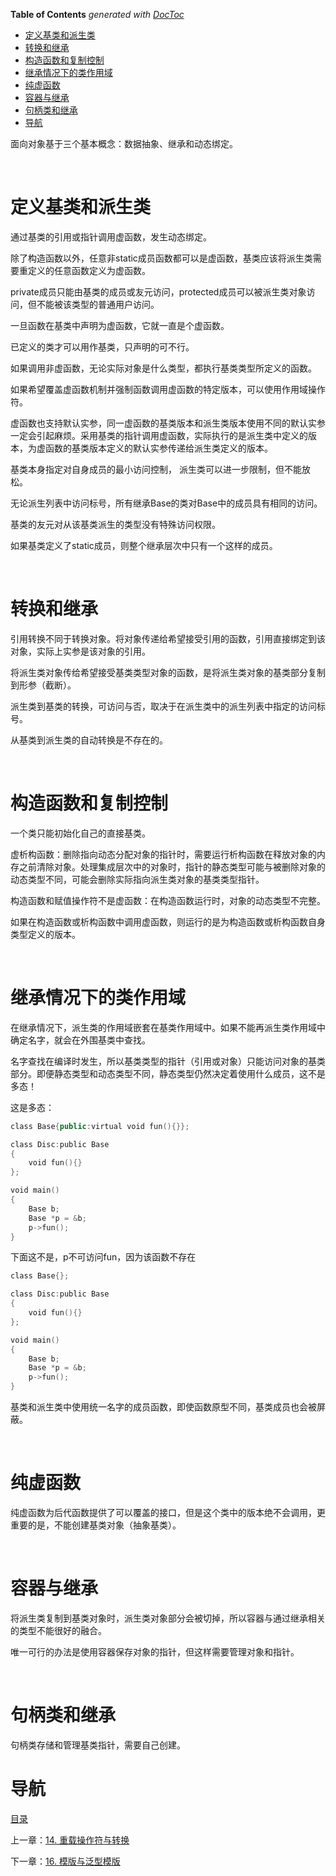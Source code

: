 <!-- START doctoc generated TOC please keep comment here to allow auto update -->
<!-- DON'T EDIT THIS SECTION, INSTEAD RE-RUN doctoc TO UPDATE -->
**Table of Contents**  *generated with [DocToc](https://github.com/thlorenz/doctoc)*

- [定义基类和派生类](#%E5%AE%9A%E4%B9%89%E5%9F%BA%E7%B1%BB%E5%92%8C%E6%B4%BE%E7%94%9F%E7%B1%BB)
- [转换和继承](#%E8%BD%AC%E6%8D%A2%E5%92%8C%E7%BB%A7%E6%89%BF)
- [构造函数和复制控制](#%E6%9E%84%E9%80%A0%E5%87%BD%E6%95%B0%E5%92%8C%E5%A4%8D%E5%88%B6%E6%8E%A7%E5%88%B6)
- [继承情况下的类作用域](#%E7%BB%A7%E6%89%BF%E6%83%85%E5%86%B5%E4%B8%8B%E7%9A%84%E7%B1%BB%E4%BD%9C%E7%94%A8%E5%9F%9F)
- [纯虚函数](#%E7%BA%AF%E8%99%9A%E5%87%BD%E6%95%B0)
- [容器与继承](#%E5%AE%B9%E5%99%A8%E4%B8%8E%E7%BB%A7%E6%89%BF)
- [句柄类和继承](#%E5%8F%A5%E6%9F%84%E7%B1%BB%E5%92%8C%E7%BB%A7%E6%89%BF)
- [导航](#%E5%AF%BC%E8%88%AA)

<!-- END doctoc generated TOC please keep comment here to allow auto update -->

面向对象基于三个基本概念：数据抽象、继承和动态绑定。

 

# 定义基类和派生类

通过基类的引用或指针调用虚函数，发生动态绑定。

除了构造函数以外，任意非static成员函数都可以是虚函数，基类应该将派生类需要重定义的任意函数定义为虚函数。

private成员只能由基类的成员或友元访问，protected成员可以被派生类对象访问，但不能被该类型的普通用户访问。

一旦函数在基类中声明为虚函数，它就一直是个虚函数。

已定义的类才可以用作基类，只声明的可不行。

如果调用非虚函数，无论实际对象是什么类型，都执行基类类型所定义的函数。

如果希望覆盖虚函数机制并强制函数调用虚函数的特定版本，可以使用作用域操作符。

虚函数也支持默认实参，同一虚函数的基类版本和派生类版本使用不同的默认实参一定会引起麻烦。采用基类的指针调用虚函数，实际执行的是派生类中定义的版本，为虚函数的基类版本定义的默认实参传递给派生类定义的版本。

基类本身指定对自身成员的最小访问控制， 派生类可以进一步限制，但不能放松。

无论派生列表中访问标号，所有继承Base的类对Base中的成员具有相同的访问。

基类的友元对从该基类派生的类型没有特殊访问权限。

如果基类定义了static成员，则整个继承层次中只有一个这样的成员。

 

# 转换和继承

引用转换不同于转换对象。将对象传递给希望接受引用的函数，引用直接绑定到该对象，实际上实参是该对象的引用。

将派生类对象传给希望接受基类类型对象的函数，是将派生类对象的基类部分复制到形参（截断）。

派生类到基类的转换，可访问与否，取决于在派生类中的派生列表中指定的访问标号。

从基类到派生类的自动转换是不存在的。

 

# 构造函数和复制控制

一个类只能初始化自己的直接基类。

虚析构函数：删除指向动态分配对象的指针时，需要运行析构函数在释放对象的内存之前清除对象。处理集成层次中的对象时，指针的静态类型可能与被删除对象的动态类型不同，可能会删除实际指向派生类对象的基类类型指针。

构造函数和赋值操作符不是虚函数：在构造函数运行时，对象的动态类型不完整。

如果在构造函数或析构函数中调用虚函数，则运行的是为构造函数或析构函数自身类型定义的版本。

 

# 继承情况下的类作用域

在继承情况下，派生类的作用域嵌套在基类作用域中。如果不能再派生类作用域中确定名字，就会在外围基类中查找。

名字查找在编译时发生，所以基类类型的指针（引用或对象）只能访问对象的基类部分。即便静态类型和动态类型不同，静态类型仍然决定着使用什么成员，这不是多态！

这是多态：

```c++
class Base{public:virtual void fun(){}};

class Disc:public Base
{
	void fun(){}
};

void main()
{
	Base b;
	Base *p = &b;
	p->fun();
}
```

下面这不是，p不可访问fun，因为该函数不存在

```c++
class Base{};

class Disc:public Base
{
	void fun(){}
};

void main()
{
	Base b;
	Base *p = &b;
	p->fun();
}
```



基类和派生类中使用统一名字的成员函数，即使函数原型不同，基类成员也会被屏蔽。

 

# 纯虚函数

纯虚函数为后代函数提供了可以覆盖的接口，但是这个类中的版本绝不会调用，更重要的是，不能创建基类对象（抽象基类）。

 

# 容器与继承

将派生类复制到基类对象时，派生类对象部分会被切掉，所以容器与通过继承相关的类型不能很好的融合。

唯一可行的办法是使用容器保存对象的指针，但这样需要管理对象和指针。

 

# 句柄类和继承

句柄类存储和管理基类指针，需要自己创建。

# 导航

[目录](README.md)

上一章：[14. 重载操作符与转换](14. 重载操作符与转换.md)

下一章：[16. 模版与泛型模版](16. 模版与泛型模版.md)
